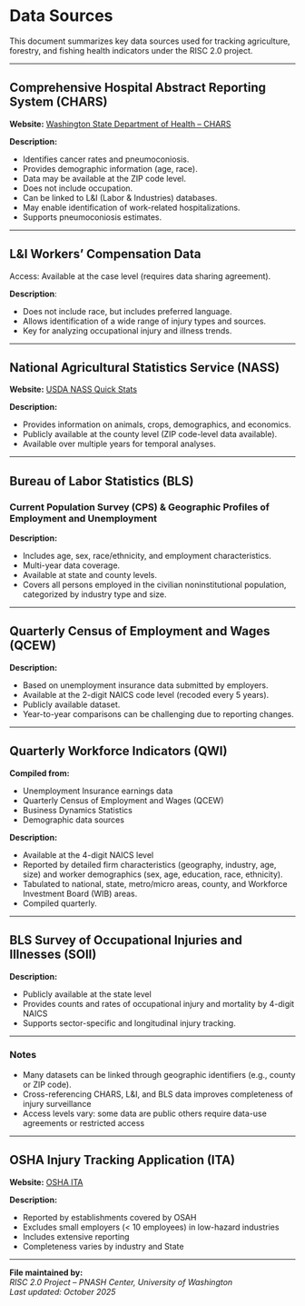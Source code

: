 # Data Sources

This document summarizes key data sources used for tracking agriculture, forestry, and fishing health indicators under the RISC 2.0 project.

---

## Comprehensive Hospital Abstract Reporting System (CHARS)

**Website:** [Washington State Department of Health – CHARS](http://www.doh.wa.gov/DataandStatisticalReports/HealthcareinWashington/HospitalandPatientData/HospitalDischargeDataCHARS)

**Description:**
- Identifies cancer rates and pneumoconiosis.  
- Provides demographic information (age, race).  
- Data may be available at the ZIP code level.  
- Does not include occupation.  
- Can be linked to L&I (Labor & Industries) databases.  
- May enable identification of work-related hospitalizations.  
- Supports pneumoconiosis estimates.

---

## L&I Workers’ Compensation Data

Access: Available at the case level (requires data sharing agreement).

**Description**:
- Does not include race, but includes preferred language.  
- Allows identification of a wide range of injury types and sources.  
- Key for analyzing occupational injury and illness trends.  

---

## National Agricultural Statistics Service (NASS)

**Website:** [USDA NASS Quick Stats](https://quickstats.nass.usda.gov/)

**Description:**
- Provides information on animals, crops, demographics, and economics.  
- Publicly available at the county level (ZIP code-level data available).  
- Available over multiple years for temporal analyses.  

---

## Bureau of Labor Statistics (BLS)  
### Current Population Survey (CPS) & Geographic Profiles of Employment and Unemployment

**Description:**
- Includes age, sex, race/ethnicity, and employment characteristics.  
- Multi-year data coverage.  
- Available at state and county levels.  
- Covers all persons employed in the civilian noninstitutional population, categorized by industry type and size.

---

## Quarterly Census of Employment and Wages (QCEW)

**Description:**
- Based on unemployment insurance data submitted by employers.  
- Available at the 2-digit NAICS code level (recoded every 5 years).  
- Publicly available dataset.  
- Year-to-year comparisons can be challenging due to reporting changes.  

---

## Quarterly Workforce Indicators (QWI)

**Compiled from:**
- Unemployment Insurance earnings data  
- Quarterly Census of Employment and Wages (QCEW)  
- Business Dynamics Statistics  
- Demographic data sources  

**Description:**
- Available at the 4-digit NAICS level  
- Reported by detailed firm characteristics (geography, industry, age, size) and worker demographics (sex, age, education, race, ethnicity).  
- Tabulated to national, state, metro/micro areas, county, and Workforce Investment Board (WIB) areas.  
- Compiled quarterly.

---

## BLS Survey of Occupational Injuries and Illnesses (SOII)

**Description:**
- Publicly available at the state level  
- Provides counts and rates of occupational injury and mortality by 4-digit NAICS  
- Supports sector-specific and longitudinal injury tracking.  

---

### Notes

- Many datasets can be linked through geographic identifiers (e.g., county or ZIP code).  
- Cross-referencing CHARS, L&I, and BLS data improves completeness of injury surveillance  
- Access levels vary: some data are public others require data-use agreements or restricted access

---

##  OSHA Injury Tracking Application (ITA) 
**Website:** [OSHA ITA](https://www.osha.gov/injuryreporting/)

**Description:**
- Reported by establishments covered by OSAH
- Excludes small employers (< 10 employees) in low-hazard industries 
- Includes extensive reporting
- Completeness varies by industry and State

---

**File maintained by:**  
*RISC 2.0 Project – PNASH Center, University of Washington*  
*Last updated: October 2025*

